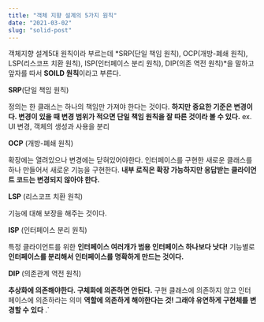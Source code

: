 ```yaml
---
title: "객체 지향 설계의 5가지 원칙"
date: "2021-03-02"
slug: "solid-post"
---
```


객체지향 설계5대 원칙이라 부르는데 *SRP(단일 책임 원칙), OCP(개방-폐쇄 원칙), LSP(리스코프 치환 원칙), ISP(인터페이스 분리 원칙), DIP(의존 역전 원칙)*을 말하고 앞자를 따서 **SOILD 원칙**이라고 부른다.

**SRP**(단일 책임 원칙)

정의는 한 클래스는 하나의 책임만 가져야 한다는 것이다. **하지만 중요한 기준은 변경이다. 변경이 있을 때 변경 범위가 적으면 단일 책임 원칙을 잘 따른 것이라 볼 수 있다.** 
ex. UI 변경, 객체의 생성과 사용을 분리 
 

**OCP** (개방-폐쇄 원칙)

확장에는 열려있으나 변경에는 닫혀있어야한다. 
인터페이스를 구현한 새로운 클래스를 하나 만들어서 새로운 기능을 구현한다. 
**내부 로직은 확장 가능하지만 응답받는 클라이언트 코드는 변경되지 않아야 한다.** 


**LSP** (리스코프 치환 원칙)

기능에 대해 보장을 해주는 것이다. 


**ISP** (인터페이스 분리 원칙)

특정 클라이언트를 위한 **인터페이스 여러개가 범용 인터페이스 하나보다 낫다!** 
기능별로 **인터페이스를 분리해서 인터페이스를 명확하게 만드는 것이다.** 

**DIP** (의존관계 역전 원칙)

**추상화에 의존해야한다. 구체화에 의존하면 안된다.**
구현 클래스에 의존하지 않고 인터페이스에 의존하라는 의미
**역할에 의존하게 해야한다는 것! 그래야 유연하게 구현체를 변경할 수 있다** .`